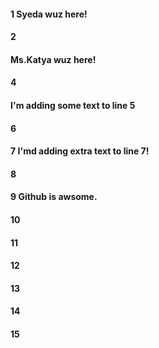 #### 1 Syeda wuz here!
#### 2
#### Ms.Katya wuz here!
#### 4
#### I'm adding some text to line 5
#### 6
#### 7 I'md adding extra text to line 7!
#### 8
#### 9 Github is awsome.
#### 10
#### 11
#### 12
#### 13
#### 14
#### 15